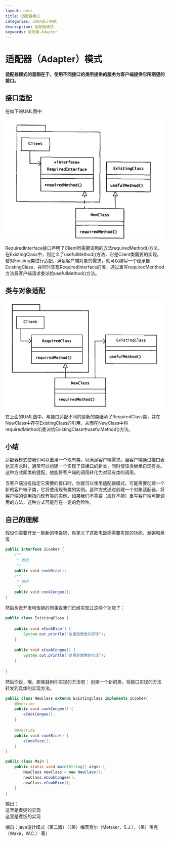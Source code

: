 ```yaml
---
layout: post
title: 适配器模式
categories: JAVA设计模式
description: 适配器模式
keywords: 适配器,Adapter
---
```


# 适配器（Adapter）模式

**适配器模式的意图在于，使用不同接口的类所提供的服务为客户端提供它所期望的接口。**

## 接口适配

在如下的UML图中

![](/images/posts/design_pattern/adapter_1.png)

RequiredInterface接口声明了Client所需要调用的方法requiredMethod()方法。在ExistingClass中，则定义了usefulMethod()方法，它是Client类需要的实现。若对Existing类进行适配，满足客户端对象的需求，就可以编写一个继承自ExistingClass，并同时实现RequiredInterface的类，通过重写requiredMenthod方法将客户端请求委派给usefulMethod()方法。

## 类与对象适配

![](/images/posts/design_pattern/adapter_2.png)

在上面的UML图中，与接口适配不同的是新的类继承了RequiredClass类，并在NewClass中存在ExistingClass的引用，从而在NewClass中将requiredMethod()委派给ExistingClass中usefulMethod()方法。

## 小结

适配器模式使我们可以重用一个现有类，以满足客户端需求。当客户端通过接口表达其需求时，通常可以创建一个实现了该接口的新类，同时使该类继承自现有类。这种方式即类的适配，他能将客户端的调用转化为对现有类的调用。

当客户端没有指定它需要的接口时，你就可以使用适配器模式。可能需要创建一个新的客户端子类，它将使用现有类的实例。这种方式通过创建一个对象适配器，将客户端的调用指向现有类的实例。如果我们不需要（或许不能）重写客户端可能调用的方法，这种方式可能存在一定的危险性。

## 自己的理解

假设你需要开发一款新的电饭锅，你定义了这款电饭锅需要实现的功能，煮粥和煮饭

```java
public interface ICooker {
	/**
	 * 煮饭
	 */
	public void cookRice();
	/**
	 * 煮粥
	 */
	public void cookCongee();
}
```

然后负责开发电饭锅的同事说我们已经实现过这两个功能了：

```java
public class ExistingClass {
	
	public void eCookRice() {
		System.out.println("这里是煮饭的实现");
	}
	
	public void eCookCongee() {
		System.out.println("这里是煮粥的实现");
	}

}
```

然后你说，哦，那我就用你实现的方法吧：
创建一个新的类，将接口实现的方法转发到具体的实现方法。

```java
public class NewClass extends ExistingClass implements ICooker{
	@Override
	public void cookCongee() {
		eCookCongee();
	}

	@Override
	public void cookRice() {
		eCookRice();
	}
}
```

```java
public class Main {
	public static void main(String[] args) {
		NewClass newClass = new NewClass();
		newClass.eCookCongee();
		newClass.eCookRice();
	}
}
````

输出：
<br/>这里是煮粥的实现 
<br/>这里是煮饭的实现 










摘自：java设计模式（第二版）（（美）梅茨克尔（Metsker，S.J.），（美）韦克（Wake，W.C.） 著）